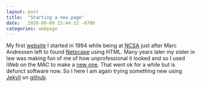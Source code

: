 ```yaml
---
layout: post
title:  "Starting a new page"
date:   2020-09-09 15:44:32 -0700
categories: webpage
---
```

My first [website](https://www.slac.stanford.edu/~tabel/) I started in 1994 while being at [NCSA](http://www.ncsa.illinois.edu) just after Marc Andressen left to found [Netscape](https://en.wikipedia.org/wiki/Netscape) using HTML. Many years later my sister in law was making fun of me of how unprofessional it looked and so I used iWeb on the MAC to make a [new one](tomabel.org). That went ok for a while but is defunct software now. So I here I am again trying something new using [Jekyll](https://jekyllrb.com) on [github](github.io).